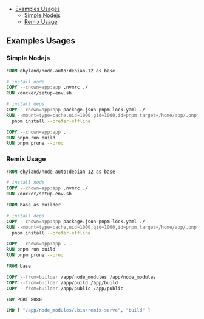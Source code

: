 - [Examples Usages](#examples-usages)
  - [Simple Nodejs](#simple-nodejs)
  - [Remix Usage](#remix-usage)

## Examples Usages

### Simple Nodejs

```Dockerfile
FROM ehyland/node-auto:debian-12 as base

# install node
COPY --chown=app:app .nvmrc ./
RUN /docker/setup-env.sh

# install deps
COPY --chown=app:app package.json pnpm-lock.yaml ./
RUN --mount=type=cache,uid=1000,gid=1000,id=pnpm,target=/home/app/.pnpm \
  pnpm install --prefer-offline

COPY --chown=app:app . .
RUN pnpm run build
RUN pnpm prune --prod
```

### Remix Usage

```Dockerfile
FROM ehyland/node-auto:debian-12 as base

# install node
COPY --chown=app:app .nvmrc ./
RUN /docker/setup-env.sh

FROM base as builder

# install deps
COPY --chown=app:app package.json pnpm-lock.yaml ./
RUN --mount=type=cache,uid=1000,gid=1000,id=pnpm,target=/home/app/.pnpm \
  pnpm install --prefer-offline

COPY --chown=app:app . .
RUN pnpm run build
RUN pnpm prune --prod

FROM base

COPY --from=builder /app/node_modules /app/node_modules
COPY --from=builder /app/build /app/build
COPY --from=builder /app/public /app/public

ENV PORT 8080

CMD [ "/app/node_modules/.bin/remix-serve", "build" ]
```
